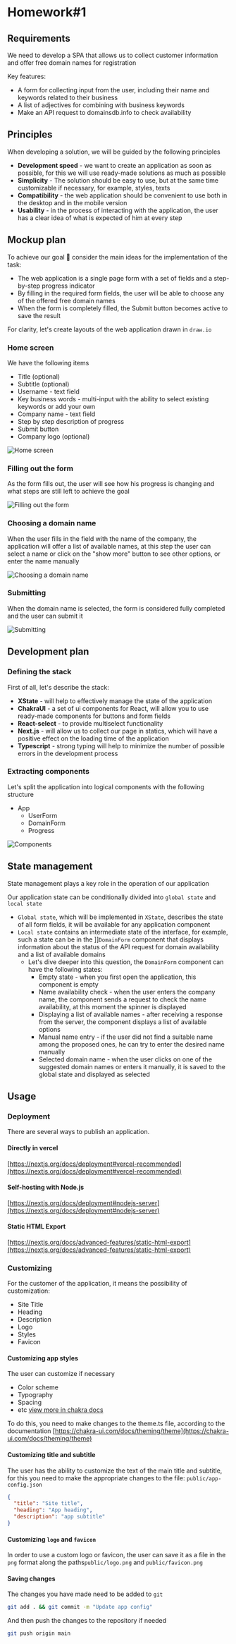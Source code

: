 # Homework#1

## Requirements

We need to develop a SPA that allows us to collect customer information and offer free domain names for registration

Key features:

- A form for collecting input from the user, including their name and keywords related to their business
- A list of adjectives for combining with business keywords
- Make an API request to domainsdb.info to check availability

## Principles

When developing a solution, we will be guided by the following principles

- **Development speed** - we want to create an application as soon as possible, for this we will use ready-made solutions as much as possible
- **Simplicity** - The solution should be easy to use, but at the same time customizable if necessary, for example, styles, texts
- **Compatibility** - the web application should be convenient to use both in the desktop and in the mobile version
- **Usability** - in the process of interacting with the application, the user has a clear idea of ​​what is expected of him at every step

## Mockup plan

To achieve our goal 🎯 consider the main ideas for the implementation of the task:

- The web application is a single page form with a set of fields and a step-by-step progress indicator
- By filling in the required form fields, the user will be able to choose any of the offered free domain names
- When the form is completely filled, the Submit button becomes active to save the result

For clarity, let's create layouts of the web application drawn in `draw.io`

### Home screen

We have the following items

- Title (optional)
- Subtitle (optional)
- Username - text field
- Key business words - multi-input with the ability to select existing keywords or add your own
- Company name - text field
- Step by step description of progress
- Submit button
- Company logo (optional)

![Home screen](/layouts/main.png?raw=true "Home screen")

### Filling out the form

As the form fills out, the user will see how his progress is changing and what steps are still left to achieve the goal

![Filling out the form](/layouts/filling-the-form.png?raw=true "Filling out the form")

### Choosing a domain name

When the user fills in the field with the name of the company, the application will offer a list of available names, at this step the user can select a name or click on the "show more" button to see other options, or enter the name manually

![Choosing a domain name](/layouts/choosing-domain.png?raw=true "Choosing a domain name")

### Submitting

When the domain name is selected, the form is considered fully completed and the user can submit it

![Submitting](/layouts/submitting.png?raw=true "Submitting")

## Development plan

### Defining the stack

First of all, let's describe the stack:

- **XState** - will help to effectively manage the state of the application
- **ChakraUI** - a set of ui components for React, will allow you to use ready-made components for buttons and form fields
- **React-select** - to provide multiselect functionality
- **Next.js** - will allow us to collect our page in statics, which will have a positive effect on the loading time of the application
- **Typescript** - strong typing will help to minimize the number of possible errors in the development process

### Extracting components

Let's split the application into logical components with the following structure

- App
  - UserForm
  - DomainForm
  - Progress

![Components](/layouts/components.png?raw=true "Components")

## State management

State management plays a key role in the operation of our application

Our application state can be conditionally divided into `global state` and `local state`

- `Global state`, which will be implemented in `XState`, describes the state of all form fields, it will be available for any application component
- `Local state` contains an intermediate state of the interface, for example, such a state can be in the ]]`DomainForm` component that displays information about the status of the API request for domain availability and a list of available domains
  - Let's dive deeper into this question, the `DomainForm` component can have the following states:
    - Empty state - when you first open the application, this component is empty
    - Name availability check - when the user enters the company name, the component sends a request to check the name availability, at this moment the spinner is displayed
    - Displaying a list of available names - after receiving a response from the server, the component displays a list of available options
    - Manual name entry - if the user did not find a suitable name among the proposed ones, he can try to enter the desired name manually
    - Selected domain name - when the user clicks on one of the suggested domain names or enters it manually, it is saved to the global state and displayed as selected

## Usage

### Deployment

There are several ways to publish an application.

#### Directly in vercel

[https://nextjs.org/docs/deployment#vercel-recommended](https://nextjs.org/docs/deployment#vercel-recommended)

#### Self-hosting with Node.js

[https://nextjs.org/docs/deployment#nodejs-server](https://nextjs.org/docs/deployment#nodejs-server)

#### Static HTML Export

[https://nextjs.org/docs/advanced-features/static-html-export](https://nextjs.org/docs/advanced-features/static-html-export)

### Customizing

For the customer of the application, it means the possibility of customization:

- Site Title
- Heading
- Description
- Logo
- Styles
- Favicon

#### Customizing app styles

The user can customize if necessary

- Color scheme
- Typography
- Spacing
- etc [view more in chakra docs](https://chakra-ui.com/docs/theming/theme)

To do this, you need to make changes to the theme.ts file, according to the documentation [https://chakra-ui.com/docs/theming/theme](https://chakra-ui.com/docs/theming/theme)

#### Customizing title and subtitle

The user has the ability to customize the text of the main title and subtitle, for this you need to make the appropriate changes to the file: `public/app-config.json`

```json
{
  "title": "Site title",
  "heading": "App heading",
  "description": "app subtitle"
}
```

#### Customizing `logo` and `favicon`

In order to use a custom logo or favicon, the user can save it as a file in the `png` format along the paths`public/logo.png` and `public/favicon.png`

#### Saving changes

The changes you have made need to be added to `git`

```bash
git add . && git commit -m "Update app config"
```

And then push the changes to the repository if needed

```bash
git push origin main
```
